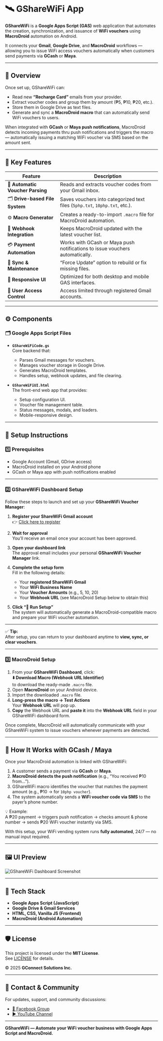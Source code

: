 # 🛰️ GShareWiFi App

**GShareWiFi** is a **Google Apps Script (GAS)** web application that automates the creation, synchronization, and issuance of **WiFi vouchers** using **MacroDroid** automation on Android.

It connects your **Gmail**, **Google Drive**, and **MacroDroid** workflows — allowing you to issue WiFi access vouchers automatically when customers send payments via **GCash** or **Maya**.

---

## 🚀 Overview

Once set up, GShareWiFi can:
- Read new **“Recharge Card”** emails from your provider.  
- Extract voucher codes and group them by amount (₱5, ₱10, ₱20, etc.).  
- Store them in Google Drive as text files.  
- Generate and sync a **MacroDroid macro** that can automatically send WiFi vouchers to users.

When integrated with **GCash** or **Maya push notifications**, MacroDroid detects incoming payments thru push notifications and triggers the macro — automatically issuing a matching WiFi voucher via SMS based on the amount sent.

---

## 🧩 Key Features

| Feature | Description |
|----------|-------------|
| 💌 **Automatic Voucher Parsing** | Reads and extracts voucher codes from your Gmail inbox. |
| 🗂️ **Drive-based File System** | Saves vouchers into categorized text files (`5php.txt`, `10php.txt`, etc.). |
| ⚙️ **Macro Generator** | Creates a ready-to-import `.macro` file for MacroDroid automation. |
| 🔗 **Webhook Integration** | Keeps MacroDroid updated with the latest voucher list. |
| 💳 **Payment Automation** | Works with GCash or Maya push notifications to issue vouchers automatically. |
| 🔄 **Sync & Maintenance** | “Force Update” option to rebuild or fix missing files. |
| 📱 **Responsive UI** | Optimized for both desktop and mobile GAS interfaces. |
| 🧾 **User Access Control** | Access limited through registered Gmail accounts. |

---

## ⚙️ Components

### 🗂️ Google Apps Script Files
- **`GShareWiFiCode.gs`**  
  Core backend that:
  - Parses Gmail messages for vouchers.  
  - Manages voucher storage in Google Drive.  
  - Generates MacroDroid templates.  
  - Handles setup, webhook updates, and file clearing.

- **`GShareWiFiUI.html`**  
  The front-end web app that provides:
  - Setup configuration UI.  
  - Voucher file management table.  
  - Status messages, modals, and loaders.  
  - Mobile-responsive design.

---

## 🔧 Setup Instructions

### 1️⃣ Prerequisites
- Google Account (Gmail, GDrive access)
- MacroDroid installed on your Android phone  
- GCash or Maya app with push notifications enabled  

---

### 2️⃣ GShareWiFi Dashboard Setup

Follow these steps to launch and set up your **GShareWiFi Voucher Manager**:

1. **Register your ShareWiFi Gmail account**  
   👉 [Click here to register](https://script.google.com/macros/s/AKfycbxbZAgrLUMo-Kqf0u3X1i9rKDqmiTUr6xZ9ArZmSEV2jpPpRHscSxsSBY3MrxxY36Gy/exec)

2. **Wait for approval**  
   You’ll receive an email once your account has been approved.

3. **Open your dashboard link**  
   The approval email includes your personal **GShareWiFi Voucher Manager** link.

4. **Complete the setup form**  
   Fill in the following details:
   - Your **registered ShareWiFi Gmail**
   - Your **WiFi Business Name**
   - Your **Voucher Amounts** (e.g., 5, 10, 20)
   - Your **Webhook URL** (see MacroDroid Setup below to obtain this)

5. **Click “🚀 Run Setup”**  
   The system will automatically generate a MacroDroid-compatible macro and prepare your WiFi voucher automation.

---

✅ **Tip:**  
After setup, you can return to your dashboard anytime to **view, sync, or clear vouchers**.

---

### 3️⃣ MacroDroid Setup

1. From your **GShareWiFi Dashboard**, click:  
   **⬇️ Download Macro (Webhook URL Identifier)**  
   to download the ready-made `.macro` file.
2. Open **MacroDroid** on your Android device.
3. Import the downloaded `.macro` file.
4. **Long-press the macro → Test Actions**  
   Your **Webhook URL** will pop up.
5. **Copy** the Webhook URL and **paste it** into the **Webhook URL** field in your GShareWiFi dashboard form.

Once complete, MacroDroid will automatically communicate with your GShareWiFi system to issue vouchers whenever payments are detected.

---

## 📲 How It Works with GCash / Maya

Once your MacroDroid automation is linked with GShareWiFi:

1. A customer sends a payment via **GCash** or **Maya**.
2. **MacroDroid detects the push notification** (e.g., “You received ₱10 from...”).
3. GShareWiFi macro identifies the voucher that matches the payment amount (e.g., ₱10 → for `10php voucher`).
4. The system automatically sends a **WiFi voucher code via SMS** to the payer’s phone number.

💡 Example:  
A ₱20 payment → triggers push notification → checks amount & phone number → sends ₱20 WiFi voucher instantly via SMS.

With this setup, your WiFi vending system runs **fully automated**, 24/7 — no manual input required.

---

## 🖼️ UI Preview

![GShareWiFi Dashboard Screenshot](https://raw.githubusercontent.com/cleifwork/GSHAREWIFI/gsharewifi-img-assets-1/GShareWiFiUI.png)

---

## 🧱 Tech Stack

- **Google Apps Script (JavaScript)**
- **Google Drive & Gmail Services**
- **HTML, CSS, Vanilla JS (Frontend)**
- **MacroDroid (Android Automation)**

---

## 🛡️ License

This project is licensed under the **MIT License**.  
See [LICENSE](LICENSE) for details.

© 2025 **GConnect Solutions Inc.**

---

## 💬 Contact & Community

For updates, support, and community discussions:

- [📘 Facebook Group](https://www.facebook.com/groups/1776872022780742)  
- [▶️ YouTube Channel](https://www.youtube.com/channel/UC9O3ezuyjS7C6V7-ZAHCQrA)

---

**GShareWiFi — Automate your WiFi voucher business with Google Apps Script and MacroDroid.**


